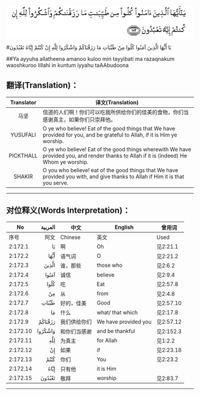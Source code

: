 ![002:172](images/002_172.gif)

#يَا أَيُّهَا الَّذِينَ آمَنُوا كُلُوا مِنْ طَيِّبَاتِ مَا رَزَقْنَاكُمْ وَاشْكُرُوا لِلَّهِ إِنْ كُنْتُمْ إِيَّاهُ تَعْبُدُونَ 

##Ya ayyuha allatheena amanoo kuloo min tayyibati ma razaqnakum waoshkuroo lillahi in kuntum iyyahu taAAbudoona 

## 翻译(Translation)：

| Translator | 译文(Translation)                                            |
| :--------: | ------------------------------------------------------------ |
|    马坚    | 信道的人们啊！你们可以吃我所供给你们的佳美的食物，你们当感谢真主，如果你们只崇拜他。 |
|  YUSUFALI  | O ye who believe! Eat of the good things that We have provided for you, and be grateful to Allah, if it is Him ye worship. |
| PICKTHALL  | O ye who believe! Eat of the good things wherewith We have provided you, and render thanks to Allah if it is (indeed) He Whom ye worship. |
|   SHAKIR   | O you who believe! eat of the good things that We have provided you with, and give thanks to Allah if Him it is that you serve. |

---

## 对位释义(Words Interpretation)：

| No   | العربية | 中文    | English | 曾用词 |
| ---- | ------: | ------- | ------- | ------ |
| 序号 |    阿文 | Chinese | 英文    | Used   |
| 2:172.1  | يَا      | 啊           | Oh                   | 见2:21.1  |
| 2:172.2  | أَيُّهَا    | 语气词       | O                    | 见2:21.2  |
| 2:172.3  | الَّذِينَ   | 谁，那些     | those who            | 见2:6.2   |
| 2:172.4  | آمَنُوا   | 诚信         | believe              | 见2:9.4   |
| 2:172.5  | كُلُوا    | 吃           | Eat                  | 见2:57.8  |
| 2:172.6  | مِنْ      | 从           | from                 | 见2:4.8   |
| 2:172.7  | طَيِّبَاتِ   | 好的，佳美   | Good                 | 见2:57.10 |
| 2:172.8  | مَا      | 什么         | what/ that which     | 见2:17.8  |
| 2:172.9  | رَزَقْنَاكُمْ | 我们供给你们 | We have provided you | 见2:57.12 |
| 2:172.10 | وَاشْكُرُوا | 和你们当感谢 | and be thankful      | 见2:152.3 |
| 2:172.11 | لِلَّهِ     | 为真主       | for Allah            | 见1:2.2   |
| 2:172.12 | إِنْ      | 如果         | if                   | 见2:23.18 |
| 2:172.13 | كُنْتُمْ    | 你们         | You                  | 见2:23.2  |
| 2:172.14 | إِيَّاهُ    | 只有他       | it is Him            |           |
| 2:172.15 | تَعْبُدُونَ  | 敬拜         | worship              | 见2:83.7  |

---

